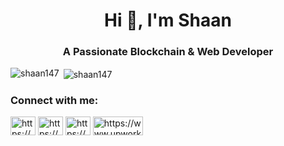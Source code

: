 <h1 align="center">Hi 👋, I'm Shaan</h1>
<h3 align="center">A Passionate Blockchain & Web Developer</h3>

<p><img align="left" src="https://github-readme-stats.vercel.app/api/top-langs?username=shaan147&show_icons=true&locale=en&layout=compact" alt="shaan147" /></p>
<p>&nbsp;<img align="center" src="https://github-readme-stats.vercel.app/api?username=shaan147&show_icons=true&locale=en&theme=radical" alt="shaan147" /></p>


<h3 align="left">Connect with me:</h3>
<p align="left">
<a href="https://www.linkedin.com/in/shaanemustafa146/" target="blank"><img align="center" src="https://raw.githubusercontent.com/rahuldkjain/github-profile-readme-generator/master/src/images/icons/Social/linked-in-alt.svg" alt="https://www.linkedin.com/in/shaanemustafa146/" height="30" width="40" /></a>
<a href="https://www.facebook.com/shaanemustafa147" target="blank"><img align="center" src="https://raw.githubusercontent.com/rahuldkjain/github-profile-readme-generator/master/src/images/icons/Social/facebook.svg" alt="https://www.facebook.com/shaanemustafa147" height="30" width="40" /></a>
<a href="https://www.instagram.com/shaanemustafaa/" target="blank"><img align="center" src="https://raw.githubusercontent.com/rahuldkjain/github-profile-readme-generator/master/src/images/icons/Social/instagram.svg" alt="https://www.instagram.com/shaanemustafaa/" height="30" width="40" /></a>
<a href="https://www.upwork.com/freelancers/~01511ce6b86f32719a" target="blank"><img align="center" src="https://img.shields.io/badge/UpWork-6FDA44?style=for-the-badge&logo=Upwork&logoColor=white" alt="https://www.upwork.com/freelancers/~01511ce6b86f32719a" height="30" width="80" /></a>
</p>

